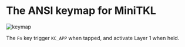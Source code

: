 # The ANSI keymap for MiniTKL

![keymap](https://images2.imgbox.com/2e/e5/vj7f99XL_o.png)

The `Fn` key trigger `KC_APP` when tapped, and activate Layer 1 when held.
